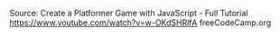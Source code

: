 
Source:
Create a Platformer Game with JavaScript - Full Tutorial
https://www.youtube.com/watch?v=w-OKdSHRlfA
freeCodeCamp.org
